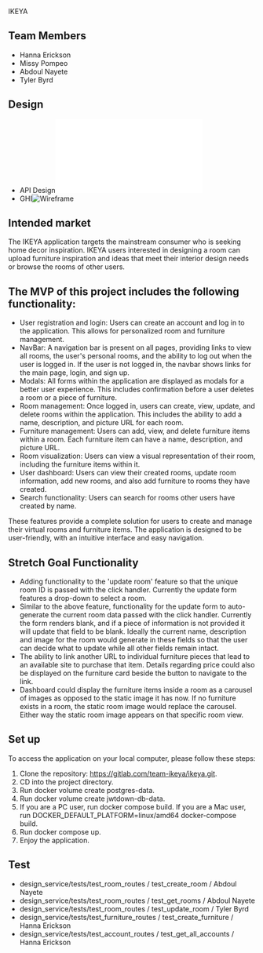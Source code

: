 IKEYA

## Team Members

- Hanna Erickson
- Missy Pompeo
- Abdoul Nayete
- Tyler Byrd

## Design

- API Design![API](API_DESIGN.md)
- GHI![Wireframe](GHI_WIREFRAME.png)

## Intended market

The IKEYA application targets the mainstream consumer who is seeking home decor inspiration. IKEYA users interested in designing a room can upload furniture inspiration and ideas that meet their interior design needs or browse the rooms of other users.

## The MVP of this project includes the following functionality:

- User registration and login:
  Users can create an account and log in to the application. This allows for personalized room and furniture management.
- NavBar:
  A navigation bar is present on all pages, providing links to view all rooms, the user's personal rooms, and the ability to log out when the user is logged in. If the user is not logged in, the navbar shows links for the main page, login, and sign up.
- Modals:
  All forms within the application are displayed as modals for a better user experience. This includes confirmation before a user deletes a room or a piece of furniture.
- Room management:
  Once logged in, users can create, view, update, and delete rooms within the application. This includes the ability to add a name, description, and picture URL for each room.
- Furniture management:
  Users can add, view, and delete furniture items within a room. Each furniture item can have a name, description, and picture URL.
- Room visualization:
  Users can view a visual representation of their room, including the furniture items within it.
- User dashboard:
  Users can view their created rooms, update room information, add new rooms, and also add furniture to rooms they have created.
- Search functionality:
  Users can search for rooms other users have created by name.

These features provide a complete solution for users to create and manage their virtual rooms and furniture items. The application is designed to be user-friendly, with an intuitive interface and easy navigation.

## Stretch Goal Functionality

- Adding functionality to the 'update room' feature so that the unique room ID is passed with the click handler. Currently the update form features a drop-down to select a room.
- Similar to the above feature, functionality for the update form to auto-generate the current room data passed with the click handler. Currently the form renders blank, and if a piece of information is not provided it will update that field to be blank. Ideally the current name, description and image for the room would generate in these fields so that the user can decide what to update while all other fields remain intact.
- The ability to link another URL to individual furniture pieces that lead to an available site to purchase that item. Details regarding price could also be displayed on the furniture card beside the button to navigate to the link.
- Dashboard could display the furniture items inside a room as a carousel of images as opposed to the static image it has now. If no furniture exists in a room, the static room image would replace the carousel. Either way the static room image appears on that specific room view.

## Set up

To access the application on your local computer, please follow these steps:

1. Clone the repository: https://gitlab.com/team-ikeya/ikeya.git.
2. CD into the project directory.
3. Run docker volume create postgres-data.
4. Run docker volume create jwtdown-db-data.
5. If you are a PC user, run docker compose build. If you are a Mac user, run DOCKER_DEFAULT_PLATFORM=linux/amd64 docker-compose build.
6. Run docker compose up.
7. Enjoy the application.

## Test

- design_service/tests/test_room_routes / test_create_room / Abdoul Nayete
- design_service/tests/test_room_routes / test_get_rooms / Abdoul Nayete
- design_service/tests/test_room_routes / test_update_room / Tyler Byrd
- design_service/tests/test_furniture_routes / test_create_furniture / Hanna Erickson
- design_service/tests/test_account_routes / test_get_all_accounts / Hanna Erickson
